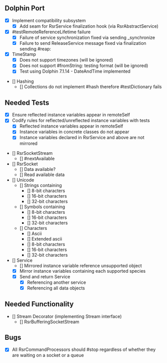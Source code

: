 ## Dolphin Port

- [x] Implement compatibility subsystem
    - [x] Add seam for RsrService finalization hook (via RsrAbstractService)
- [x] #testRemoteReferenceLifetime failure
    - [x] Failure of service synchronization fixed via sending _synchronize
    - [x] Failure to send ReleaseService message fixed via finalization sending #reap:
- [x] TimeStamp
    - [x] Does not support timezones (will be ignored)
    - [x] Does not support #fromString: testing format (will be ignored)
    - [x] Test using Dolphin 7.1.14 - DateAndTime implemented
- [] Hashing
    - [] Collections do not implement #hash therefore #testDictionary fails

## Needed Tests

- [x] Ensure reflected instance variables appear in remoteSelf
- [x] Codify rules for reflected/unreflected instance variables with tests
    - [x] Reflected instance variables appear in remoteSelf
    - [x] Instance variables in concrete classes do not appear
    - [x] Instance variables declared in RsrService and above are not mirrored
- [] RsrSocketStream
    - [] #nextAvailable
- [] RsrSocket
    - [] Data available?
    - [] Read available data
- [] Unicode
    - [] Strings containing
        - [] 8-bit characters
        - [] 16-bit characters
        - [] 32-bit characters
    - [] Symbols containing
        - [] 8-bit characters
        - [] 16-bit characters
        - [] 32-bit characters
    - [] Characters
        - [] Ascii
        - [] Extended ascii
        - [] 8-bit characters
        - [] 16-bit characters
        - [] 32-bit characters
- [] Service
    - [] Mirrored instance variable reference unsupported object
    - [x] Mirror instance variables containing each supported species
    - [x] Send and return Service
        - [x] Referencing another service
        - [x] Referencing all data objects

## Needed Functionality

- [] Stream Decorator (implementing Stream interface)
    - [] RsrBufferingSocketStream

## Bugs

- [x] All RsrCommandProcessors should #stop regardless of whether they are waiting on a socket or a queue